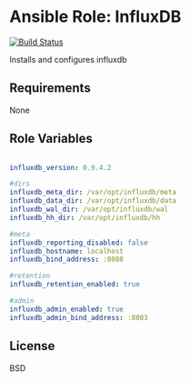 Ansible Role: InfluxDB
======================

[![Build Status](https://travis-ci.org/redouane/ansible-role-influxdb.svg?branch=master)](https://travis-ci.org/redouane/ansible-role-influxdb)

Installs and configures influxdb

Requirements
------------

None

Role Variables
--------------

```yaml

influxdb_version: 0.9.4.2

#dirs
influxdb_meta_dir: /var/opt/influxdb/meta
influxdb_data_dir: /var/opt/influxdb/data
influxdb_wal_dir: /var/opt/influxdb/wal
influxdb_hh_dir: /var/opt/influxdb/hh

#meta
influxdb_reporting_disabled: false
influxdb_hostname: localhost
influxdb_bind_address: :8088

#retention
influxdb_retention_enabled: true

#admin
influxdb_admin_enabled: true
influxdb_admin_bind_address: :8083

```

License
-------

BSD